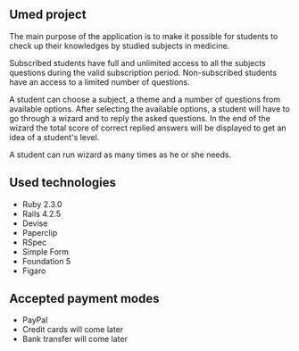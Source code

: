 ## Umed project

The main purpose of the application is to make it possible for students to check up their knowledges by studied subjects in medicine.

Subscribed students have full and unlimited access to all the subjects questions during the valid subscription period.
Non-subscribed students have an access to a limited number of questions.

A student can choose a subject, a theme and a number of questions from available options.
After selecting the available options, a student will have to go through a wizard and to reply the asked questions.
In the end of the wizard the total score of correct replied answers will be displayed to get an idea of a student's level.

A student can run wizard as many times as he or she needs.

## Used technologies

* Ruby 2.3.0
* Rails 4.2.5
* Devise
* Paperclip
* RSpec
* Simple Form
* Foundation 5
* Figaro


## Accepted payment modes

* PayPal
* Credit cards will come later
* Bank transfer will come later
